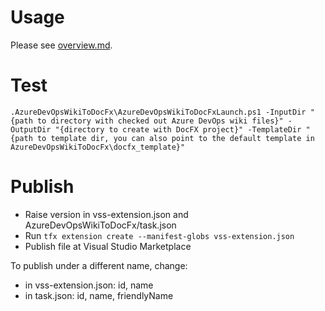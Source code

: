 # Usage

Please see [overview.md](overview.md).

# Test

```
.AzureDevOpsWikiToDocFx\AzureDevOpsWikiToDocFxLaunch.ps1 -InputDir "{path to directory with checked out Azure DevOps wiki files}" -OutputDir "{directory to create with DocFX project}" -TemplateDir "{path to template dir, you can also point to the default template in AzureDevOpsWikiToDocFx\docfx_template}"
```

# Publish 

* Raise version in vss-extension.json and AzureDevOpsWikiToDocFx/task.json
* Run `tfx extension create --manifest-globs vss-extension.json`
* Publish file at Visual Studio Marketplace

To publish under a different name, change:
* in vss-extension.json: id, name
* in task.json: id, name, friendlyName